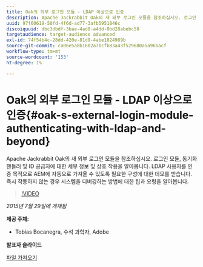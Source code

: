 ```yaml
---
title: Oak의 외부 로그인 모듈 - LDAP 이상으로 인증
description: Apache Jackrabbit Oak의 새 외부 로그인 모듈을 참조하십시오. 로그인 모듈, 동기화 핸들러 및 ID 공급자에 대한 세부 정보 및 상호 작용을 알아봅니다. LDAP 사용자를 인증 목적으로 AEM에 자동으로 가져올 수 있도록 필요한 구성에 대한 데모를 받습니다. 즉시 작동하지 않는 경우 시스템을 디버깅하는 방법에 대한 팁과 요령을 알아봅니다.
uuid: 97f60619-50fd-4f6d-ad77-3afb5951846c
discoiquuid: dbc3dbdf-3bae-4ad8-a4dd-0bd28abebc58
targetaudience: target-audience advanced
exl-id: 74f54b4c-28dd-420e-81d9-4abe1824989b
source-git-commit: ca06e5a8b1602a7bcfb83a43f529680a5a96bacf
workflow-type: tm+mt
source-wordcount: '153'
ht-degree: 1%

---
```


# Oak의 외부 로그인 모듈 - LDAP 이상으로 인증{#oak-s-external-login-module-authenticating-with-ldap-and-beyond}

Apache Jackrabbit Oak의 새 외부 로그인 모듈을 참조하십시오. 로그인 모듈, 동기화 핸들러 및 ID 공급자에 대한 세부 정보 및 상호 작용을 알아봅니다. LDAP 사용자를 인증 목적으로 AEM에 자동으로 가져올 수 있도록 필요한 구성에 대한 데모를 받습니다. 즉시 작동하지 않는 경우 시스템을 디버깅하는 방법에 대한 팁과 요령을 알아봅니다.

>[!VIDEO](https://video.tv.adobe.com/v/19382/?quality=9)

*2015년 7월 29일에 게재됨*

**제공 주체:**

* Tobias Bocanegra, 수석 과학자, Adobe

**발표자 슬라이드**

[파일 가져오기](assets/oak-ldap-cqgems.pdf)
<!--
[Get back to the Overview](https://helpx.adobe.com/experience-manager/kt/eseminars/gems/aem-index.html)
-->
